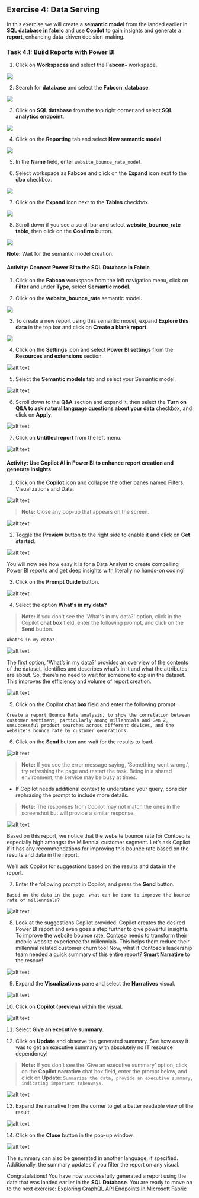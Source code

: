 ## Exercise 4: Data Serving

In this exercise we will create a **semantic model** from the landed earlier in **SQL database in fabric** and use **Copilot** to gain insights and generate a **report**, enhancing data-driven decision-making.

### Task 4.1: Build Reports with Power BI

1. Click on **Workspaces** and select the **Fabcon-<inject key="Deployment ID" enableCopy="false"/>** workspace.

![](../media/datapipeline1.png)

2. Search for **database** and select the **Fabcon_database**.

![](../media/database2.png)

3. Click on **SQL database** from the top right corner and select **SQL analytics endpoint**.

![](../media/f23.png)

4. Click on the **Reporting** tab and select **New semantic model**.

![](../media/f24.png)

5. In the **Name** field, enter ``website_bounce_rate_model``.

6. Select workspace as **Fabcon** and click on the **Expand** icon next to the **dbo** checkbox.

![](../media/f25.png)

7. Click on the **Expand** icon next to the **Tables** checkbox.

![](../media/f26.png)

8. Scroll down if you see a scroll bar and select **website_bounce_rate table**, then click on the **Confirm** button.

![](../media/f27.png)

**Note:** Wait for the semantic model creation.

#### Activity: Connect Power BI to the SQL Database in Fabric

1. Click on the **Fabcon** workspace from the left navigation menu, click on **Filter** and under **Type**, select **Semantic model**.

2. Click on the **website_bounce_rate** semantic model.

![](../media/f28.png)

3. To create a new report using this semantic model, expand **Explore this data** in the top bar and click on **Create a blank report**.

![](../media/f29.png)

4. Click on the **Settings** icon and select **Power BI settings** from the **Resources and extensions** section.

![alt text](../media/img.png)

5. Select the **Semantic models** tab and select your Semantic model.

![alt text](../media/img-1.png)

6. Scroll down to the **Q&A** section and expand it, then select the **Turn on Q&A to ask natural language questions about your data** checkbox, and click on **Apply**.

![alt text](../media/img-2.png)

7. Click on **Untitled report** from the left menu.

![alt text](../media/img-3.png)


#### Activity: Use Copilot AI in Power BI to enhance report creation and generate insights

1. Click on the **Copilot** icon and collapse the other panes named Filters, Visualizations and Data.

![alt text](../media/img-4.png)

>**Note:** Close any pop-up that appears on the screen.

![alt text](../media/img-5.png)

2. Toggle the **Preview** button to the right side to enable it and click on **Get started**.

![alt text](../media/img-6.png)

You will now see how easy it is for a Data Analyst to create compelling Power BI reports and get deep insights with literally no hands-on coding!
	
3. Click on the **Prompt Guide** button.

![alt text](../media/img-7.png)

4. Select the option **What's in my data?**

> **Note:** If you don't see the 'What's in my data?' option, click in the Copilot **chat box** field, enter the following prompt, and click on the **Send** button.

```What's in my data?```

![alt text](../media/img-8.png)

The first option, 'What’s in my data?' provides an overview of the contents of the dataset, identifies and describes what’s in it and what the attributes are about. So, there’s no need to wait for someone to explain the dataset. This improves the efficiency and volume of report creation.

![alt text](../media/img-9.png)

5. Click on the Copilot **chat box** field and enter the following prompt.

```
Create a report Bounce Rate analysis, to show the correlation between customer sentiment, particularly among millennials and Gen Z, unsuccessful product searches across different devices, and the website's bounce rate by customer generations.

```


6. Click on the **Send** button and wait for the results to load. 

![alt text](../media/img-10.png)
	
>**Note:** If you see the error message saying, 'Something went wrong.', try refreshing the page and restart the task. Being in a shared environment, the service may be busy at times.
- If Copilot needs additional context to understand your query, consider rephrasing the prompt to include more details.

>**Note:** The responses from Copilot may not match the ones in the screenshot but will provide a similar response.

![alt text](../media/img-11.png)

Based on this report, we notice that the website bounce rate for Contoso is especially high amongst the Millennial customer segment. Let’s ask Copilot if it has any recommendations for improving this bounce rate based on the results and data in the report.

We’ll ask Copilot for suggestions based on the results and data in the report. 

7. Enter the following prompt in Copilot, and press the **Send** button.

```
Based on the data in the page, what can be done to improve the bounce rate of millennials?

```

	
![alt text](../media/img-12.png)
	
8. Look at the suggestions Copilot provided. Copilot creates the desired Power BI report and even goes a step further to give powerful insights. To improve the website bounce rate, Contoso needs to transform their mobile website experience for millennials. This helps them reduce their millennial related customer churn too! Now, what if Contoso’s leadership team needed a quick summary of this entire report? **Smart Narrative** to the rescue!
	
![alt text](../media/img-15.png)
	
9. Expand the **Visualizations** pane and select the **Narratives** visual. 

![alt text](../media/f30.png)

10. Click on **Copilot (preview)** within the visual.

![alt text](../media/img-13.png)
	
11. Select **Give an executive summary**. 

12. Click on **Update** and observe the generated summary. See how easy it was to get an executive summary with absolutely no IT resource dependency!
 
>**Note:** If you don't see the 'Give an executive summary' option, click on the **Copilot narrative** chat box field, enter the prompt below, and click on **Update**:
``Summarize the data, provide an executive summary, indicating important takeaways.``

![alt text](../media/img-16.png)

13. Expand the narrative from the corner to get a better readable view of the result.

![alt text](../media/img-17.png)

14. Click on the **Close** button in the pop-up window.

![alt text](../media/img-18.png)
	
The summary can also be generated in another language, if specified. Additionally, the summary updates if you filter the report on any visual.

Congratulations! You have now successfully generated a report using the data that was landed earlier in the **SQL Database**. You are ready to move on to the next exercise: [Exploring GraphQL API Endpoints in Microsoft Fabric](https://github.com/dreamdemos-ms/Fabcon_Workshop/blob/main/Workshop_Exercises/05%20-%20Exploring%20GraphQL%20API%20Endpoints%20in%20Microsoft%20Fabric.md)